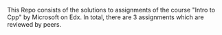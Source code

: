 
  This Repo consists of the solutions to assignments of the course "Intro to Cpp" by Microsoft on Edx.
  In total, there are 3 assignments which are reviewed by peers.
 
